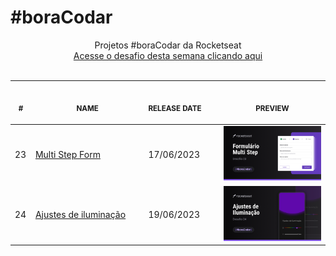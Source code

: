 # #boraCodar

<p align="center">
    Projetos #boraCodar da Rocketseat <br>
    <a href="https://boracodar.dev">Acesse o desafio desta semana clicando aqui</a><br>
    <br><table>
    <thead>
        <tr>
            <th align="center">
                <img width="20" height="1"> 
                <p>
                    <small>#</small>
                </p>
            </th>
            <th align="center">
                <img width="300" height="1"> 
                <p> 
                    <small>
                        NAME
                    </small>
                </p>
            </th>
            <th align="left">
                <img width="140" height="1">
                <p align="left"> 
                    <small>
                    RELEASE DATE
                    </small>
                </p>
            </th>
            <th align="center">
                <img width="201" height="1">
                <p align="center"> 
                    <small>
                    PREVIEW
                    </small>
                </p>
            </th>
        </tr>
    </thead>
    <tbody>
        <tr>
            <td>23</td>
            <td><a href="23-multi-step-form">Multi Step Form</a></td>
            <td>17/06/2023</td>
            <td align="center">
            <a href="23-multi-step-form"><img width="300px" src="23-multi-step-form/.github/preview.png" /></a></td>
        </tr>
        <tr>
            <td>24</td>
            <td><a href="24-ajustes-de-iluminacao">Ajustes de iluminação</a></td>
            <td>19/06/2023</td>
            <td align="center">
            <a href="24-ajustes-de-iluminacao"><img width="300px" src="24-ajustes-de-iluminacao/.github/preview.png" /></a></td>
        </tr>
    </tbody>
</table></p>
